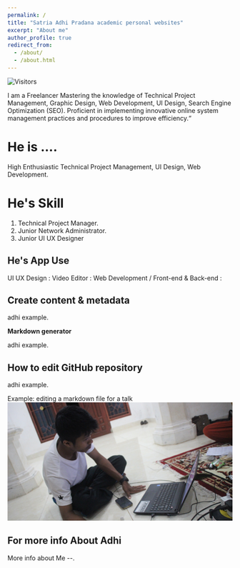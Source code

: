 ```yaml
---
permalink: /
title: "Satria Adhi Pradana academic personal websites"
excerpt: "About me"
author_profile: true
redirect_from: 
  - /about/
  - /about.html
---
```


![Visitors](https://visitor-badge.glitch.me/badge?page_id=SatriaAdhiPradana)

I am a Freelancer Mastering the knowledge of Technical Project Management, Graphic Design, Web Development, UI Design, Search Engine Optimization (SEO). Proficient in implementing innovative online system management practices and procedures to improve efficiency.“

He is ....
======
High Enthusiastic Technical Project Management, UI Design, Web Development.

He's Skill
======
1. Technical Project Manager.
2. Junior Network Administrator. 
3. Junior UI UX Designer


He's App Use 
------
UI UX Design :
Video Editor :
Web Development / Front-end & Back-end :

Create content & metadata
------
adhi example.

**Markdown generator**

adhi example.

How to edit GitHub repository
------
adhi example. 

Example: editing a markdown file for a talk
![Editing a markdown file for a talk](/images/editing-talk.png)


For more info About Adhi
------
More info about Me --.
